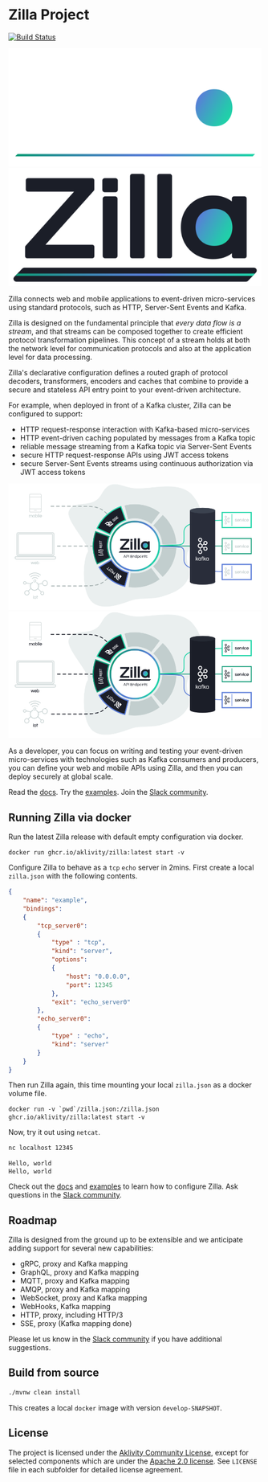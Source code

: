 # Zilla Project

[![Build Status][build-status-image]][build-status]

![Zilla logo](./assets/logo-dark-mode.svg#gh-dark-mode-only)
![Zilla logo](./assets/logo-light-mode.svg#gh-light-mode-only)

Zilla connects web and mobile applications to event-driven micro-services using standard protocols, such as HTTP, Server-Sent Events and Kafka.

Zilla is designed on the fundamental principle that _every data flow is a stream_, and that streams can be composed together to create efficient protocol transformation pipelines. This concept of a stream holds at both the network level for communication protocols and also at the application level for data processing.

Zilla's declarative configuration defines a routed graph of protocol decoders, transformers, encoders and caches that combine to provide a secure and stateless API entry point to your event-driven architecture.

For example, when deployed in front of a Kafka cluster, Zilla can be configured to support:
 - HTTP request-response interaction with Kafka-based micro-services
 - HTTP event-driven caching populated by messages from a Kafka topic
 - reliable message streaming from a Kafka topic via Server-Sent Events
 - secure HTTP request-response APIs using JWT access tokens
 - secure Server-Sent Events streams using continuous authorization via JWT access tokens

![Zilla diagram](./assets/diagram-dark-mode.svg#gh-dark-mode-only)
![Zilla diagram](./assets/diagram-light-mode.svg#gh-light-mode-only)

As a developer, you can focus on writing and testing your event-driven micro-services with technologies such as Kafka consumers and producers, you can define your web and mobile APIs using Zilla, and then you can deploy securely at global scale.

Read the [docs].
Try the [examples].
Join the [Slack community].

## Running Zilla via docker
Run the latest Zilla release with default empty configuration via docker.
```
docker run ghcr.io/aklivity/zilla:latest start -v
```

Configure Zilla to behave as a `tcp` `echo` server in 2mins.
First create a local `zilla.json` with the following contents.
```json
{
    "name": "example",
    "bindings":
    {
        "tcp_server0":
        {
            "type" : "tcp",
            "kind": "server",
            "options":
            {
                "host": "0.0.0.0",
                "port": 12345
            },
            "exit": "echo_server0"
        },
        "echo_server0":
        {
            "type" : "echo",
            "kind": "server"
        }
    }
}

```
Then run Zilla again, this time mounting your local `zilla.json` as a docker volume file.
```
docker run -v `pwd`/zilla.json:/zilla.json ghcr.io/aklivity/zilla:latest start -v
```
Now, try it out using `netcat`.
```bash
nc localhost 12345
```
```
Hello, world
Hello, world
```

Check out the [docs] and [examples] to learn how to configure Zilla. Ask questions in the [Slack community].

## Roadmap

Zilla is designed from the ground up to be extensible and we anticipate adding support for several new capabilities:
 - gRPC, proxy and Kafka mapping
 - GraphQL, proxy and Kafka mapping
 - MQTT, proxy and Kafka mapping
 - AMQP, proxy and Kafka mapping
 - WebSocket, proxy and Kafka mapping
 - WebHooks, Kafka mapping
 - HTTP, proxy, including HTTP/3
 - SSE, proxy (Kafka mapping done)

Please let us know in the [Slack community] if you have additional suggestions.

## Build from source
```bash
./mvnw clean install
```
This creates a local `docker` image with version `develop-SNAPSHOT`.


## License

The project is licensed under the [Aklivity Community License](LICENSE-AklivityCommunity), except for selected components
which are under the [Apache 2.0 license](LICENSE-Apache).
See `LICENSE` file in each subfolder for detailed license agreement.

[build-status-image]: https://github.com/aklivity/zilla/workflows/build/badge.svg
[build-status]: https://github.com/aklivity/zilla/actions

[docs]: https://docs.aklivity.io/zilla
[examples]: https://github.com/aklivity/zilla-examples
[Slack community]: https://join.slack.com/t/aklivitycommunity/shared_invite/zt-sy06wvr9-u6cPmBNQplX5wVfd9l2oIQ
